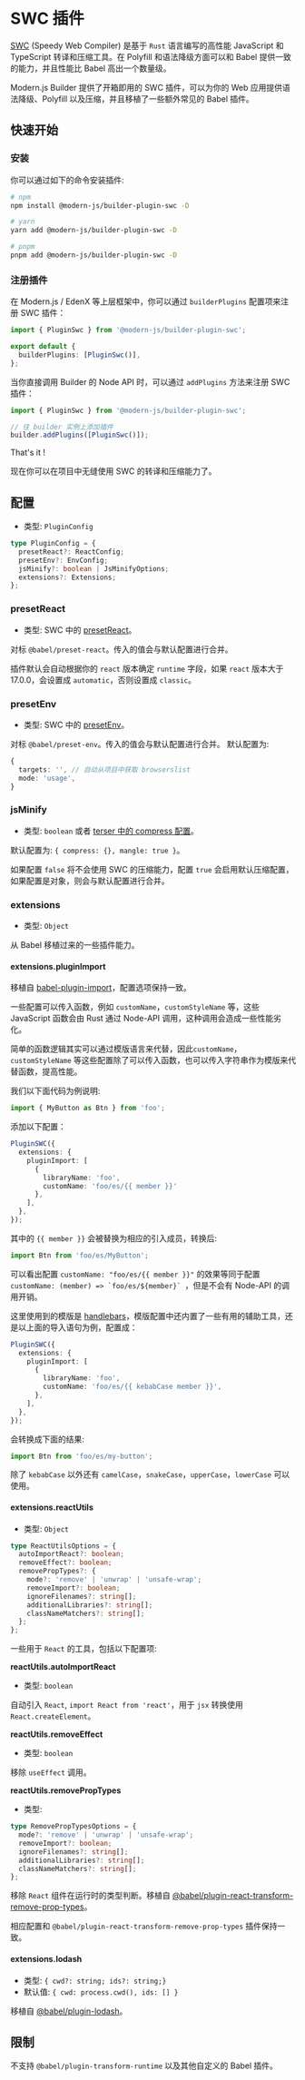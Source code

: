 # SWC 插件

[SWC](https://swc.rs/) (Speedy Web Compiler) 是基于 `Rust` 语言编写的高性能 JavaScript 和 TypeScript 转译和压缩工具。在 Polyfill 和语法降级方面可以和 Babel 提供一致的能力，并且性能比 Babel 高出一个数量级。

Modern.js Builder 提供了开箱即用的 SWC 插件，可以为你的 Web 应用提供语法降级、Polyfill 以及压缩，并且移植了一些额外常见的 Babel 插件。

## 快速开始

### 安装

你可以通过如下的命令安装插件:

```bash
# npm
npm install @modern-js/builder-plugin-swc -D

# yarn
yarn add @modern-js/builder-plugin-swc -D

# pnpm
pnpm add @modern-js/builder-plugin-swc -D
```

### 注册插件

在 Modern.js / EdenX 等上层框架中，你可以通过 `builderPlugins` 配置项来注册 SWC 插件：

```ts
import { PluginSwc } from '@modern-js/builder-plugin-swc';

export default {
  builderPlugins: [PluginSwc()],
};
```

当你直接调用 Builder 的 Node API 时，可以通过 `addPlugins` 方法来注册 SWC 插件：

```js
import { PluginSwc } from '@modern-js/builder-plugin-swc';

// 往 builder 实例上添加插件
builder.addPlugins([PluginSwc()]);
```

That's it !

现在你可以在项目中无缝使用 SWC 的转译和压缩能力了。

## 配置

- 类型: `PluginConfig`

```ts
type PluginConfig = {
  presetReact?: ReactConfig;
  presetEnv?: EnvConfig;
  jsMinify?: boolean | JsMinifyOptions;
  extensions?: Extensions;
};
```

### presetReact

- 类型: SWC 中的 [presetReact](https://swc.rs/docs/configuration/compilation#jsctransformreact)。

对标 `@babel/preset-react`。传入的值会与默认配置进行合并。

插件默认会自动根据你的 `react` 版本确定 `runtime` 字段，如果 `react` 版本大于 17.0.0，会设置成 `automatic`，否则设置成 `classic`。

### presetEnv

- 类型: SWC 中的 [presetEnv](https://swc.rs/docs/configuration/supported-browsers#options)。

对标 `@babel/preset-env`。传入的值会与默认配置进行合并。
默认配置为:

```ts
{
  targets: '', // 自动从项目中获取 browserslist
  mode: 'usage',
}
```

### jsMinify

- 类型: `boolean` 或者 [terser 中的 compress 配置](https://terser.org/docs/api-reference.html#compress-options)。

默认配置为: `{ compress: {}, mangle: true }`。

如果配置 `false` 将不会使用 SWC 的压缩能力，配置 `true` 会启用默认压缩配置，如果配置是对象，则会与默认配置进行合并。

### extensions

- 类型: `Object`

从 Babel 移植过来的一些插件能力。

#### extensions.pluginImport

移植自 [babel-plugin-import](https://github.com/umijs/babel-plugin-import)，配置选项保持一致。

一些配置可以传入函数，例如 `customName`，`customStyleName` 等，这些 JavaScript 函数会由 Rust 通过 Node-API 调用，这种调用会造成一些性能劣化。

简单的函数逻辑其实可以通过模版语言来代替，因此`customName`，`customStyleName` 等这些配置除了可以传入函数，也可以传入字符串作为模版来代替函数，提高性能。

我们以下面代码为例说明:

```ts
import { MyButton as Btn } from 'foo';
```

添加以下配置：

```ts
PluginSWC({
  extensions: {
    pluginImport: [
      {
        libraryName: 'foo',
        customName: 'foo/es/{{ member }}'
      },
    ],
  },
});
```

其中的 `{{ member }}` 会被替换为相应的引入成员，转换后:

```ts
import Btn from 'foo/es/MyButton';
```

可以看出配置 `customName: "foo/es/{{ member }}"` 的效果等同于配置 ```customName: (member) => `foo/es/${member}` ```，但是不会有 Node-API 的调用开销。

这里使用到的模版是 [handlebars](https://handlebarsjs.com)，模版配置中还内置了一些有用的辅助工具，还是以上面的导入语句为例，配置成：

```ts
PluginSWC({
  extensions: {
    pluginImport: [
      {
        libraryName: 'foo',
        customName: 'foo/es/{{ kebabCase member }}',
      },
    ],
  },
});
```

会转换成下面的结果:

```ts
import Btn from 'foo/es/my-button';
```

除了 `kebabCase` 以外还有 `camelCase`，`snakeCase`，`upperCase`，`lowerCase` 可以使用。

#### extensions.reactUtils

- 类型: `Object`

```ts
type ReactUtilsOptions = {
  autoImportReact?: boolean;
  removeEffect?: boolean;
  removePropTypes?: {
    mode?: 'remove' | 'unwrap' | 'unsafe-wrap';
    removeImport?: boolean;
    ignoreFilenames?: string[];
    additionalLibraries?: string[];
    classNameMatchers?: string[];
  };
};
```

一些用于 `React` 的工具，包括以下配置项:

**reactUtils.autoImportReact**

- 类型: `boolean`

自动引入 `React`, `import React from 'react'`，用于 `jsx` 转换使用 `React.createElement`。

**reactUtils.removeEffect**

- 类型: `boolean`

移除 `useEffect` 调用。

**reactUtils.removePropTypes**

- 类型:

```ts
type RemovePropTypesOptions = {
  mode?: 'remove' | 'unwrap' | 'unsafe-wrap';
  removeImport?: boolean;
  ignoreFilenames?: string[];
  additionalLibraries?: string[];
  classNameMatchers?: string[];
};
```

移除 `React` 组件在运行时的类型判断。移植自 [@babel/plugin-react-transform-remove-prop-types](https://github.com/oliviertassinari/babel-plugin-transform-react-remove-prop-types)。

相应配置和 `@babel/plugin-react-transform-remove-prop-types` 插件保持一致。

#### extensions.lodash

- 类型: `{ cwd?: string; ids?: string;}`
- 默认值: `{ cwd: process.cwd(), ids: [] }`

移植自 [@babel/plugin-lodash](https://github.com/lodash/babel-plugin-lodash)。

## 限制

不支持 `@babel/plugin-transform-runtime` 以及其他自定义的 Babel 插件。
